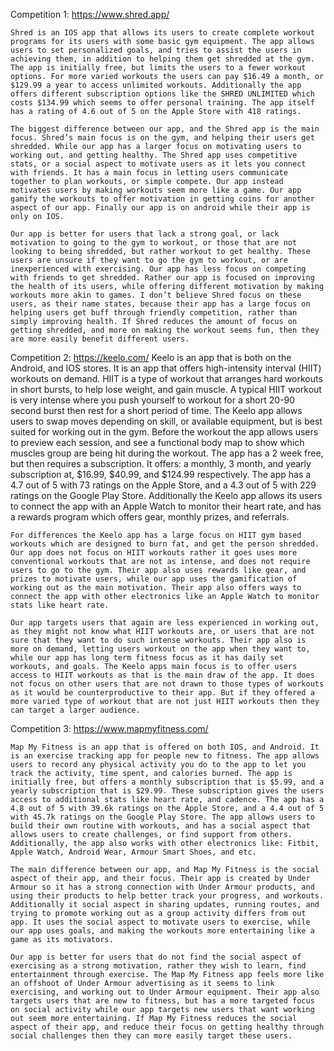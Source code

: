 Competition 1: https://www.shred.app/

    Shred is an IOS app that allows its users to create complete workout programs for its users with some basic gym equipment. The app allows users to set personalized goals, and tries to assist the users in achieving them, in addition to helping them get shredded at the gym. The app is initially free, but limits the users to a fewer workout options. For more varied workouts the users can pay $16.49 a month, or $129.99 a year to access unlimited workouts. Additionally the app offers different subscription options like the SHRED UNLIMITED which costs $134.99 which seems to offer personal training. The app itself has a rating of 4.6 out of 5 on the Apple Store with 418 ratings.

    The biggest difference between our app, and the Shred app is the main focus. Shred’s main focus is on the gym, and helping their users get shredded. While our app has a larger focus on motivating users to working out, and getting healthy. The Shred app uses competitive stats, or a social aspect to motivate users as it lets you connect with friends. It has a main focus in letting users communicate together to plan workouts, or simple compete. Our app instead motivates users by making workouts seem more like a game. Our app gamify the workouts to offer motivation in getting coins for another aspect of our app. Finally our app is on android while their app is only on IOS.

    Our app is better for users that lack a strong goal, or lack motivation to going to the gym to workout, or those that are not looking to being shredded, but rather workout to get healthy. These users are unsure if they want to go the gym to workout, or are inexperienced with exercising. Our app has less focus on competing with friends to get shredded. Rather our app is focused on improving the health of its users, while offering different motivation by making workouts more akin to games. I don’t believe Shred focus on these users, as their name states, because their app has a large focus on helping users get buff through friendly competition, rather than simply improving health. If Shred reduces the amount of focus on getting shredded, and more on making the workout seems fun, then they are more easily benefit different users.
    
Competition 2: https://keelo.com/
    Keelo is an app that is both on the Android, and IOS stores. It is an app that offers high-intensity interval (HIIT) workouts on demand. HIIT is a type of workout that arranges hard workouts in short bursts, to help lose weight, and gain muscle. A typical HIIT workout is very intense where you push yourself to workout for a short 20-90 second burst then rest for a short period of time. The Keelo app allows users to swap moves depending on skill, or available equipment, but is best suited for working out in the gym. Before the workout the app allows users to preview each session, and see a functional body map to show which muscles group are being hit during the workout. The app has a 2 week free, but then requires a subscription. It offers: a monthly, 3 month, and yearly subscription at, $16.99, $40.99, and $124.99 respectively. The app has a 4.7 out of 5 with 73 ratings on the Apple Store, and a 4.3 out of 5 with 229 ratings on the Google Play Store. Additionally the Keelo app allows its users to connect the app with an Apple Watch to monitor their heart rate, and has a rewards program which offers gear, monthly prizes, and referrals.

    For differences the Keelo app has a large focus on HIIT gym based workouts which are designed to burn fat, and get the person shredded. Our app does not focus on HIIT workouts rather it goes uses more conventional workouts that are not as intense, and does not require users to go to the gym. Their app also uses rewards like gear, and prizes to motivate users, while our app uses the gamification of working out as the main motivation. Their app also offers ways to connect the app with other electronics like an Apple Watch to monitor stats like heart rate.

    Our app targets users that again are less experienced in working out, as they might not know what HIIT workouts are, or users that are not sure that they want to do such intense workouts. Their app also is more on demand, letting users workout on the app when they want to, while our app has long term fitness focus as it has daily set workouts, and goals. The Keelo apps main focus is to offer users access to HIIT workouts as that is the main draw of the app. It does not focus on other users that are not drawn to those types of workouts as it would be counterproductive to their app. But if they offered a more varied type of workout that are not just HIIT workouts then they can target a larger audience.

Competition 3: https://www.mapmyfitness.com/

    Map My Fitness is an app that is offered on both IOS, and Android. It is an exercise tracking app for people new to fitness. The app allows users to record any physical activity you do to the app to let you track the activity, time spent, and calories burned. The app is initially free, but offers a monthly subscription that is $5.99, and a yearly subscription that is $29.99. These subscription gives the users access to additional stats like heart rate, and cadence. The app has a 4.8 out of 5 with 39.6k ratings on the Apple Store, and a 4.4 out of 5 with 45.7k ratings on the Google Play Store. The app allows users to build their own routine with workouts, and has a social aspect that allows users to create challenges, or find support from others. Additionally, the app also works with other electronics like: Fitbit, Apple Watch, Android Wear, Armour Smart Shoes, and etc.

    The main difference between our app, and Map My Fitness is the social aspect of their app, and their focus. Their app is created by Under Armour so it has a strong connection with Under Armour products, and using their products to help better track your progress, and workouts. Additionally it social aspect in sharing updates, running routes, and trying to promote working out as a group activity differs from out app. It uses the social aspect to motivate users to exercise, while our app uses goals, and making the workouts more entertaining like a game as its motivators.

    Our app is better for users that do not find the social aspect of exercising as a strong motivation, rather they wish to learn, find entertainment through exercise. The Map My Fitness app feels more like an offshoot of Under Armour advertising as it seems to link exercising, and working out to Under Armour equipment. Their app also targets users that are new to fitness, but has a more targeted focus on social activity while our app targets new users that want working out seem more entertaining. If Map My Fitness reduces the social aspect of their app, and reduce their focus on getting healthy through social challenges then they can more easily target these users.